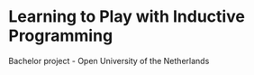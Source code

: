 # Learning to Play with Inductive Programming

Bachelor project - Open University of the Netherlands
